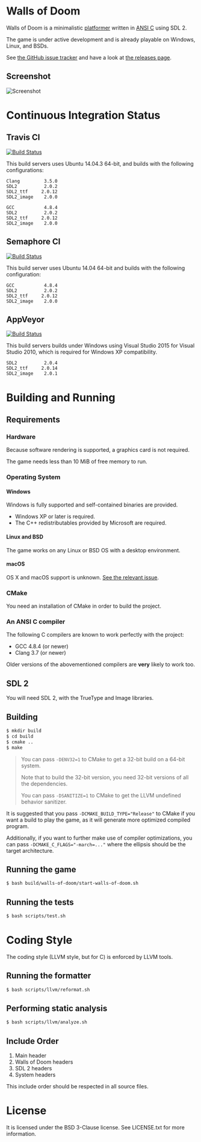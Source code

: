 # Walls of Doom

Walls of Doom is a minimalistic [platformer](https://en.wikipedia.org/wiki/Platform_game) written in [ANSI C](https://en.wikipedia.org/wiki/ANSI_C) using SDL 2.

The game is under active development and is already playable on Windows, Linux,
and BSDs.

See [the GitHub issue tracker](https://github.com/walls-of-doom/walls-of-doom/issues)
and have a look at [the releases page](https://github.com/walls-of-doom/walls-of-doom/releases).

## Screenshot

![Screenshot](https://raw.githubusercontent.com/walls-of-doom/walls-of-doom/master/screenshots/screenshot.png)

# Continuous Integration Status

## Travis CI

[![Build Status](https://travis-ci.org/walls-of-doom/walls-of-doom.svg?branch=master)](https://travis-ci.org/walls-of-doom/walls-of-doom)

This build servers uses Ubuntu 14.04.3 64-bit, and builds with the following
configurations:

```
Clang         3.5.0
SDL2          2.0.2
SDL2_ttf     2.0.12
SDL2_image    2.0.0
```

```
GCC           4.8.4
SDL2          2.0.2
SDL2_ttf     2.0.12
SDL2_image    2.0.0
```

## Semaphore CI

[![Build Status](https://semaphoreci.com/api/v1/walls-of-doom/walls-of-doom/branches/master/shields_badge.svg)](https://semaphoreci.com/walls-of-doom/walls-of-doom)

This build server uses Ubuntu 14.04 64-bit and builds with the following
configuration:


```
GCC           4.8.4
SDL2          2.0.2
SDL2_ttf     2.0.12
SDL2_image    2.0.0
```

## AppVeyor

[![Build Status](https://ci.appveyor.com/api/projects/status/1gparjoqw7upxhod/branch/master?svg=true)](https://ci.appveyor.com/project/walls-of-doom/walls-of-doom/branch/master)

This build servers builds under Windows using Visual Studio 2015 for Visual
Studio 2010, which is required for Windows XP compatibility.

```
SDL2          2.0.4
SDL2_ttf     2.0.14
SDL2_image    2.0.1
```

# Building and Running

## Requirements

### Hardware

Because software rendering is supported, a graphics card is not required.

The game needs less than 10 MiB of free memory to run.

### Operating System

#### Windows

Windows is fully supported and self-contained binaries are provided.

+ Windows XP or later is required.
+ The C++ redistributables provided by Microsoft are required.

#### Linux and BSD

The game works on any Linux or BSD OS with a desktop environment.

#### macOS

OS X and macOS support is unknown. [See the relevant issue](https://github.com/walls-of-doom/walls-of-doom/issues/39).

### CMake

You need an installation of CMake in order to build the project.

### An ANSI C compiler

The following C compilers are known to work perfectly with the project:

+ GCC 4.8.4 (or newer)
+ Clang 3.7 (or newer)

Older versions of the abovementioned compilers are **very** likely to work too.

## SDL 2

You will need SDL 2, with the TrueType and Image libraries.

## Building

```bash
$ mkdir build
$ cd build
$ cmake ..
$ make
```

> You can pass `-DENV32=1` to CMake to get a 32-bit build on a 64-bit system.
>
> Note that to build the 32-bit version, you need 32-bit versions of all the
> dependencies.
>
> You can pass `-DSANITIZE=1` to CMake to get the LLVM undefined behavior sanitizer.

It is suggested that you pass `-DCMAKE_BUILD_TYPE="Release"` to CMake if you want
a build to play the game, as it will generate more optimized compiled program.

Additionally, if you want to further make use of compiler optimizations, you can
pass `-DCMAKE_C_FLAGS="-march=..."` where the ellipsis should be the target architecture.

## Running the game

```bash
$ bash build/walls-of-doom/start-walls-of-doom.sh
```

## Running the tests

```bash
$ bash scripts/test.sh
```

# Coding Style

The coding style (LLVM style, but for C) is enforced by LLVM tools.

## Running the formatter

```bash
$ bash scripts/llvm/reformat.sh
```

## Performing static analysis

```bash
$ bash scripts/llvm/analyze.sh
```

## Include Order

1. Main header
2. Walls of Doom headers
3. SDL 2 headers
4. System headers

This include order should be respected in all source files.

# License

It is licensed under the BSD 3-Clause license. See LICENSE.txt for more
information.
